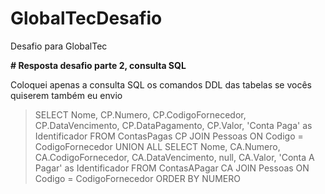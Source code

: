 # GlobalTecDesafio
Desafio para GlobalTec

**# Resposta desafio parte 2, consulta SQL**

Coloquei apenas a consulta SQL os comandos DDL das tabelas se vocês quiserem também eu envio

> SELECT Nome, CP.Numero, CP.CodigoFornecedor, CP.DataVencimento, CP.DataPagamento, CP.Valor, 'Conta Paga' as Identificador
FROM ContasPagas CP
JOIN Pessoas ON Codigo = CodigoFornecedor
UNION ALL
SELECT Nome, CA.Numero, CA.CodigoFornecedor, CA.DataVencimento, null, CA.Valor, 'Conta A Pagar' as Identificador 
FROM ContasAPagar CA
JOIN Pessoas ON Codigo = CodigoFornecedor
ORDER BY NUMERO
